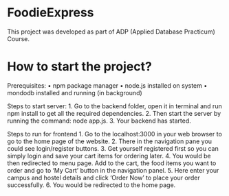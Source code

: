 # FoodieExpress

This project was developed as part of ADP (Applied Database Practicum) Course.

# How to start the project?
Prerequisites:
    • npm package manager
    • node.js installed on system
    • mondodb installed and running (in background)

Steps to start server:
    1. Go to the backend folder, open it in terminal and run npm install to get all the required dependencies.
    2. Then start the server by running the command: node app.js.
    3. Your backend has started.

Steps to run for frontend
    1. Go to the localhost:3000 in your web browser to go to the home page of the website.
    2. There in the navigation pane you could see login/register buttons.
    3. Get yourself registered first so you can simply login and save your cart items for ordering later.
    4. You would be then redirected to menu page. Add to the cart, the food items you want to order and go to ‘My Cart’ button in the navigation panel.
    5. Here enter your campus and hostel details and click ‘Order Now’ to place your order successfully.
    6. You would be redirected to the home page.
